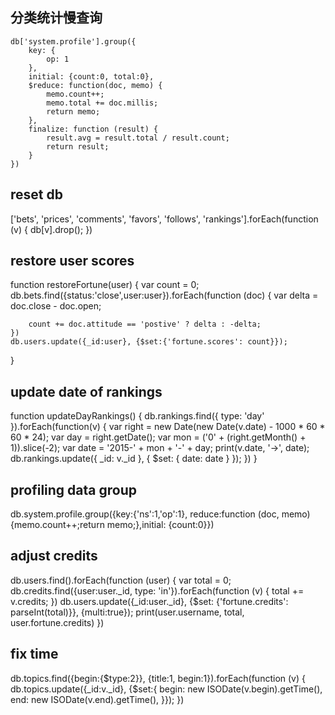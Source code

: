 ## 分类统计慢查询
```
db['system.profile'].group({
    key: {
        op: 1
    },
    initial: {count:0, total:0},
    $reduce: function(doc, memo) {
        memo.count++;
        memo.total += doc.millis;
        return memo;
    },
    finalize: function (result) {
        result.avg = result.total / result.count;
        return result;
    }
})
```

## reset db
['bets', 'prices', 'comments', 'favors', 'follows', 'rankings'].forEach(function (v) {
    db[v].drop();
})

## restore user scores
function restoreFortune(user) {
    var count = 0;
    db.bets.find({status:'close',user:user}).forEach(function (doc) {
        var delta = doc.close - doc.open;

        count += doc.attitude == 'postive' ? delta : -delta;
    })
    db.users.update({_id:user}, {$set:{'fortune.scores': count}});
}

## update date of rankings
function updateDayRankings() {
    db.rankings.find({
        type: 'day'
    }).forEach(function(v) {
        var right = new Date(new Date(v.date) - 1000 * 60 * 60 * 24);
        var day = right.getDate();
        var mon = ('0' + (right.getMonth() + 1)).slice(-2);
        var date = '2015-' + mon + '-' + day;
        print(v.date, '->', date);
        db.rankings.update({
            _id: v._id
        }, {
            $set: {
                date: date
            }
        });
    })
}

## profiling data group
db.system.profile.group({key:{'ns':1,'op':1}, reduce:function (doc, memo) {memo.count++;return memo;},initial: {count:0}})

## adjust credits
db.users.find().forEach(function (user) {
    var total = 0;
    db.credits.find({user:user._id, type: 'in'}).forEach(function (v) {
        total += v.credits;
    })
    db.users.update({_id:user._id}, {$set: {'fortune.credits': parseInt(total)}}, {multi:true});
    print(user.username, total, user.fortune.credits)
})

## fix time
db.topics.find({begin:{$type:2}}, {title:1, begin:1}).forEach(function (v) {
    db.topics.update({_id:v._id}, {$set:{
        begin: new ISODate(v.begin).getTime(),
        end: new ISODate(v.end).getTime(),
    }});
})